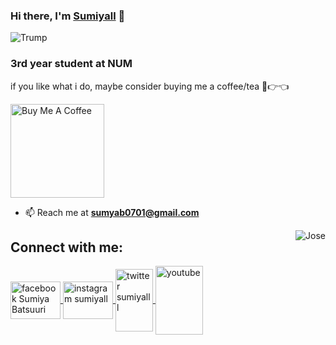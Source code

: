 ### Hi there, I'm [Sumiyall](https://sumiyall.github.io) 👋
<img align="center" alt=Trump  src="https://thumbs.gfycat.com/FlashyAbandonedAfghanhound-size_restricted.gif">



<h3>3rd year student at NUM</h3>


if you like what i do, maybe consider buying me a coffee/tea 🥺👉👈

<a href="https://www.buymeacoffee.com/sumyab0701" target="_blank"><img src="https://cdn.buymeacoffee.com/buttons/v2/default-red.png" alt="Buy Me A Coffee" width="150" ></a>


- 📫 Reach me at **sumyab0701@gmail.com**


<img align="right" alt=Jose src="https://media0.giphy.com/media/cL4a5A9Sc7ctTW9XOV/giphy.gif">


## Connect with me:

<p align = "center">

<p align="left">
  <a href="https://www.facebook.com/fuusda/" target="blank">
    <img align="center" src="https://raw.githubusercontent.com/rahuldkjain/github-profile-readme-generator/master/src/images/icons/Social/facebook.svg" alt="facebook Sumiya Batsuuri"       height="60" width="80"/>
  </a>
  <a href="https://www.instagram.com/sumiyall/" target="blank">
    <img align="center" src="https://raw.githubusercontent.com/rahuldkjain/github-profile-readme-generator/master/src/images/icons/Social/instagram.svg" alt="instagram sumiyall"             height="60" width="80"/>
  </a>
  <a href="https://twitter.com/sumiyalll" target="blank">
    <img align="center" src="https://raw.githubusercontent.com/rahuldkjain/github-profile-readme-generator/master/src/images/icons/Social/twitter.svg" alt="twitter sumiyalll"             height="100" width="60"/>
  
  <a href="https://www.youtube.com/channel/UC3UG5fvLSkK0fwy5R0j7I-g" target="blank">
    <img align="center" src="https://raw.githubusercontent.com/rahuldkjain/github-profile-readme-generator/master/src/images/icons/Social/youtube.svg"     alt="youtube" height="110" width="76" />
  </a>
</p>
 
